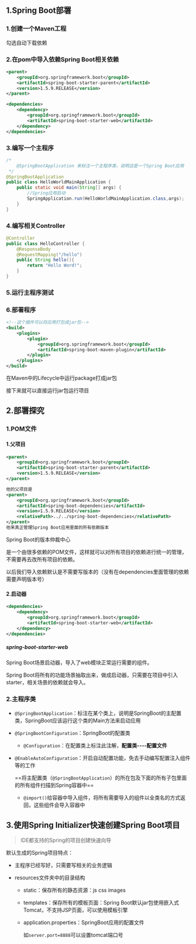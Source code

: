 ## 1.Spring Boot部署

### 1.创建一个Maven工程

勾选自动下载依赖

### 2.在pom中导入依赖Spring Boot相关依赖

```xml
<parent>
    <groupId>org.springframework.boot</groupId>
    <artifactId>spring-boot-starter-parent</artifactId>
    <version>1.5.9.RELEASE</version>
</parent>

<dependencies>
    <dependency>
        <groupId>org.springframework.boot</groupId>
        <artifactId>spring-boot-starter-web</artifactId>
    </dependency>
</dependencies>
```

### 3.编写一个主程序

```java
/*
    @SpringBootApplication 来标注一个主程序类，说明这是一个Spring Boot应用
 */
@SpringBootApplication
public class HelloWorldMainApplication {
    public static void main(String[] args) {
        //Spring应用启动
        SpringApplication.run(HelloWorldMainApplication.class,args);
    }
}
```

### 4.编写相关Controller

```java
@Controller
public class HelloController {
    @ResponseBody
    @RequestMapping("/hello")
    public String hello(){
        return "Hello Word!";
    }
}
```

### 5.运行主程序测试

### 6.部署程序

```xml
<!--这个插件可以将应用打包成jar包-->
<build>
    <plugins>
        <plugin>
            <groupId>org.springframework.boot</groupId>
            <artifactId>spring-boot-maven-plugin</artifactId>
        </plugin>
    </plugins>
</build>
```

在Maven中的Lifecycle中运行package打成jar包

接下来就可以直接运行jar包运行项目

## 2.部署探究

### 1.POM文件

#### 1.父项目

```xml
<parent>
    <groupId>org.springframework.boot</groupId>
    <artifactId>spring-boot-starter-parent</artifactId>
    <version>1.5.9.RELEASE</version>
</parent>

他的父项目是
<parent>
    <groupId>org.springframework.boot</groupId>
    <artifactId>spring-boot-dependencies</artifactId>
    <version>1.5.9.RELEASE</version>
    <relativePath>../../spring-boot-dependencies</relativePath>
</parent>
他来真正管理Spring Boot应用里面的所有依赖版本
```

Spring Boot的版本仲裁中心

是一个由很多依赖的POM文件，这样就可以对所有项目的依赖进行统一的管理，不需要再去改所有项目的依赖。

以后我们导入依赖默认是不需要写版本的（没有在dependencies里面管理的依赖需要声明版本号）

#### 2.启动器

```xml
<dependencies>
    <dependency>
        <groupId>org.springframework.boot</groupId>
        <artifactId>spring-boot-starter-web</artifactId>
    </dependency>
</dependencies>
```

##### spring-boot-starter-web

Spring Boot场景启动器，导入了web模块正常运行需要的组件。

Spring Boot将所有的功能场景抽取出来，做成启动器，只需要在项目中引入starter，相关场景的依赖就会导入。

### 2.主程序类

- `@SpringBootApplication`：标注在某个类上，说明是SpringBoot的主配置类，SpringBoot应该运行这个类的Main方法来启动应用

- `@SpringBootConfiguration`：SpringBoot的配置类
  - `@Configuration`：在配置类上标注此注解，**配置类----配置文件**

- `@EnableAutoConfiguration`：开启自动配置功能，免去手动编写配置注入组件等的工作

  ==将主配置类（`@SpringBootApplication`）的所在包及下面的所有子包里面的所有组件扫描到Spring容器中==

  - `@import()`给容器中导入组件，将所有需要导入的组件以全类名的方式返回，这些组件会导入容器中

## 3.使用Spring Initializer快速创建Spring Boot项目

> IDE都支持的Spring的项目创建快速向导

默认生成的Spring项目特点：

- 主程序已经写好，只需要写相关的业务逻辑

- resources文件夹中的目录结构

  - static：保存所有的静态资源：js css images

  - templates：保存所有的模板页面：Spring Boot默认jar包使用嵌入式Tomcat，不支持JSP页面，可以使用模板引擎

  - application.properties：SpringBoot应用的配置文件

    如`server.port=8888`可以设置tomcat端口号

